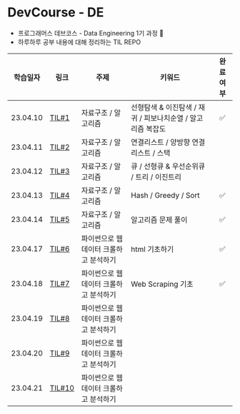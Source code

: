# DevCourse - DE

* 프로그래머스 데브코스 - Data Engineering 1기 과정 🌱
* 하루하루 공부 내용에 대해 정리하는 TIL REPO 

|학습일자|링크 |주제 | 키워드 | 완료여부 | 
|---|---|---|---|:---:|
|23.04.10| [TIL#1](/TIL_0410/) | 자료구조 / 알고리즘 | 선형탐색 & 이진탐색 / 재귀 / 피보나치순열 / 알고리즘 복잡도  | ✅ | 
|23.04.11| [TIL#2](/TIL_0411/) | 자료구조 / 알고리즘 | 연결리스트 / 양방향 연결리스트 / 스택  | |
|23.04.12| [TIL#3](/TIL_0412/) | 자료구조 / 알고리즘 | 큐 / 선형큐 & 우선순위큐 / 트리 / 이진트리 | |
|23.04.13| [TIL#4](/TIL_0413/) | 자료구조 / 알고리즘 |  Hash / Greedy / Sort | ✅ |
|23.04.14| [TIL#5](/TIL_0414/) | 자료구조 / 알고리즘 | 알고리즘 문제 풀이 | ✅ |
|23.04.17| [TIL#6](/TIL_0417/) | 파이썬으로 웹 데이터 크롤하고 분석하기 | html 기초하기 | ✅ | 
| 23.04.18 | [TIL#7](/TIL_0418/) | 파이썬으로 웹 데이터 크롤하고 분석하기  | Web Scraping 기초 | ✅ |
| 23.04.19 | [TIL#8](/TIL_0419/) | 파이썬으로 웹 데이터 크롤하고 분석하기  |  |  |
| 23.04.20 | [TIL#9](/TIL_0420/) | 파이썬으로 웹 데이터 크롤하고 분석하기  |  |  |
| 23.04.21 | [TIL#10](/TIL_0421/) | 파이썬으로 웹 데이터 크롤하고 분석하기  |  |  |

